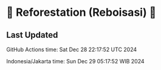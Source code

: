 
# 🌳 Reforestation (Reboisasi) 🌲

## Last Updated

GitHub Actions time: Sat Dec 28 22:17:52 UTC 2024

Indonesia/Jakarta time: Sun Dec 29 05:17:52 WIB 2024
